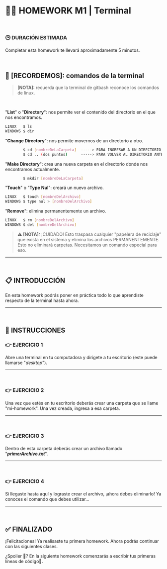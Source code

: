 # **👨‍💻 HOMEWORK M1 | Terminal**

<br />

### **🕒 DURACIÓN ESTIMADA**

Completar esta homework te llevará aproximadamente 5 minutos.

<br />

## **📍 [RECORDEMOS]: comandos de la terminal**

> **[NOTA]:** recuerda que la terminal de gitbash reconoce los comandos de linux.

<br />

"**List**" o "**Directory**": nos permite ver el contenido del directorio en el que nos encontramos.

```bash
LINUX   $ ls
WINDOWS $ dir
```

"**Change Directory**": nos permite movernos de un directorio a otro.

```bash
        $ cd [nombreDeLaCarpeta]  -----> PARA INGRESAR A UN DIRECTORIO
        $ cd .. (dos puntos)      -----> PARA VOLVER AL DIRECTORIO ANTERIOR
```

"**Make Directory**": crea una nueva carpeta en el directorio donde nos encontramos actualmente.

```bash
        $ mkdir [nombreDeLaCarpeta]
```

"**Touch**" o "**Type Nul**": creará un nuevo archivo.

```bash
LINUX   $ touch [nombreDelArchivo]
WINDOWS $ type nul > [nombreDelArchivo]
```

"**Remove**": elimina permanentemente un archivo.

```bash
LINUX   $ rm [nombreDelArchivo]
WINDOWS $ del [nombreDelArchivo]
```

> **⚠️ [NOTA]:** ¡CUIDADO! Esto traspasa cualquier "papelera de reciclaje" que exista en el sistema y elimina los archivos PERMANENTEMENTE. Esto no eliminará carpetas. Necesitamos un comando especial para eso.

---

</br >

## **📋 INTRODUCCIÓN**

En esta homework podrás poner en práctica todo lo que aprendiste respecto de la terminal hasta ahora.

---

</br >

## **📌 INSTRUCCIONES**

### **👉 EJERCICIO 1**

Abre una terminal en tu computadora y dirígete a tu escritorio (este puede llamarse "_desktop_").

---

</br >

### **👉 EJERCICIO 2**

Una vez que estés en tu escritorio deberás crear una carpeta que se llame "mi-homework". Una vez creada, ingresa a esa carpeta.

---

</br >

### **👉 EJERCICIO 3**

Dentro de esta carpeta deberás crear un archivo llamado "**_primerArchivo.txt_**".

---

</br >

### **👉 EJERCICIO 4**

Si llegaste hasta aquí y lograste crear el archivo, ¡ahora debes eliminarlo! Ya conoces el comando que debes utilizar...

---

</br >

## **✅ FINALIZADO**

¡Felicitaciones! Ya realisaste tu primera homework. Ahora podrás continuar con las siguientes clases.

¿Spoiler 🤫? En la siguiente homework comenzarás a escribir tus primeras líneas de código🎉.
